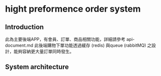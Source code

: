 # **hight preformence order system**

## **Introduction**
此為主要後端APP，有會員、訂單、商品相關功能，詳細請參考 api-document.md
此後端購物下單功能透過緩存 (redis) 與queue (rabbitMQ) 之設計，能夠容納更大量訂單同時發生。

## System architecture